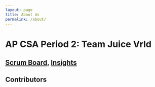 ```yaml
---
layout: page
title: About Us
permalink: /about/
---
```


# AP CSA Period 2: Team Juice Vrld

## [Scrum Board](https://github.com/users/Rebecca-123/projects/2), [Insights](https://github.com/Rebecca-123/blog_juiceVRLD/graphs/contributors)

## Contributors

<script>
    // define a function to hold data for each team member
    function Student(name, ghID, role) {
        this.name = name;
        this.ghID = ghID;
        this.role = role;
    }

    // define a JSON conversion "method" associated with Student
    Student.prototype.toJSON = function() {
        const obj = {name: this.name, ghID: this.ghID, role: this.role};
        const json = JSON.stringify(obj);  // json/string is useful when passing data on internet
        return json;
    }

    // define array of students
    var team = [ 
        new Student("Divyanshi Suri", "@divyanshisuri", "Frontend Developer"),
        new Student("Linda Liu", "@LindaLiu1202", "DevOps"),
        new Student("Rebecca Su", "@Rebecca-123", "Scrum Master"),
        new Student("Vaishavi Jayashankar", "@vaishavijay", "Backend Developer")
    ];
  
    // define a classroom and build Classroom objects and json
    function Classroom(students){
        // add each Student to Classroom
        this.classroom = students;
        // build json/string format of Classroom
        this.json = [];
        this.classroom.forEach(student => this.json.push(student.toJSON()));
    }
  
    // make a CompSci classroom
    compsci = new Classroom(team);
    
    // define an HTML conversion "method" associated with Classroom
    Classroom.prototype._toHtml = function() {
        // HTML Style is build using inline structure
        var style = (
        "display:inline-block;" +
        "border: 2px solid grey;" +
        "box-shadow: 0.8em 0.4em 0.4em grey;"
        );
    
        // HTML Body of Table is build as a series of concatenations (+=)
        var body = "";
        // Heading for Array Columns
        body += "<tr>";
        body += "<th><mark>" + "Name" + "</mark></th>";
        body += "<th><mark>" + "GitHub ID" + "</mark></th>";
        body += "<th><mark>" + "Role" + "</mark></th>";
        body += "</tr>";
        // Data of Array, iterate through each row of compsci.classroom 
        for (var row in compsci.classroom) {
        // tr for each row, a new line
        body += "<tr>";
        // td for each column of data
        body += "<td>" + compsci.classroom[row].name + "</td>";
        body += "<td>" + compsci.classroom[row].ghID + "</td>";
        body += "<td>" + compsci.classroom[row].role + "</td>";
        // tr to end line
        body += "<tr>";
        }
    
        // Build and HTML fragment of div, table, table body
        return (
        "<div style='" + style + "'>" +
            "<table>" +
            body +
            "</table>" +
        "</div>"
        );
    
    };
    
    // IJavaScript HTML processor receive parameter of defined HTML fragment
    $$.html(compsci._toHtml());
</script>

